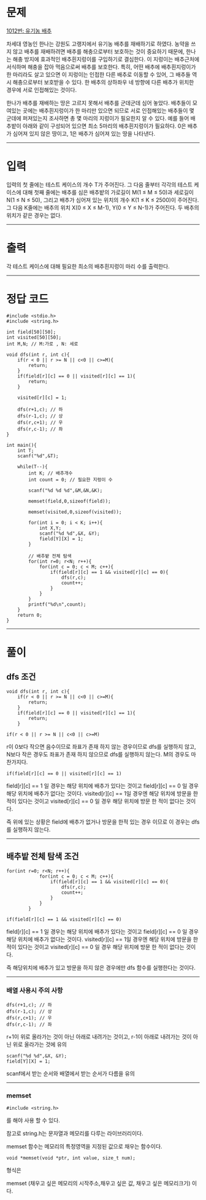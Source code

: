 
# 문제  


[1012번: 유기농 배추](https://www.acmicpc.net/problem/1012)

차세대 영농인 한나는 강원도 고랭지에서 유기농 배추를 재배하기로 하였다. 농약을 쓰지 않고 배추를 재배하려면 배추를 해충으로부터 보호하는 것이 중요하기 때문에, 한나는 해충 방지에 효과적인 배추흰지렁이를 구입하기로 결심한다. 이 지렁이는 배추근처에 서식하며 해충을 잡아 먹음으로써 배추를 보호한다. 특히, 어떤 배추에 배추흰지렁이가 한 마리라도 살고 있으면 이 지렁이는 인접한 다른 배추로 이동할 수 있어, 그 배추들 역시 해충으로부터 보호받을 수 있다. 한 배추의 상하좌우 네 방향에 다른 배추가 위치한 경우에 서로 인접해있는 것이다.

한나가 배추를 재배하는 땅은 고르지 못해서 배추를 군데군데 심어 놓았다. 배추들이 모여있는 곳에는 배추흰지렁이가 한 마리만 있으면 되므로 서로 인접해있는 배추들이 몇 군데에 퍼져있는지 조사하면 총 몇 마리의 지렁이가 필요한지 알 수 있다. 예를 들어 배추밭이 아래와 같이 구성되어 있으면 최소 5마리의 배추흰지렁이가 필요하다. 0은 배추가 심어져 있지 않은 땅이고, 1은 배추가 심어져 있는 땅을 나타낸다.

---
# 입력

입력의 첫 줄에는 테스트 케이스의 개수 T가 주어진다. 그 다음 줄부터 각각의 테스트 케이스에 대해 첫째 줄에는 배추를 심은 배추밭의 가로길이 M(1 ≤ M ≤ 50)과 세로길이 N(1 ≤ N ≤ 50), 그리고 배추가 심어져 있는 위치의 개수 K(1 ≤ K ≤ 2500)이 주어진다. 그 다음 K줄에는 배추의 위치 X(0 ≤ X ≤ M-1), Y(0 ≤ Y ≤ N-1)가 주어진다. 두 배추의 위치가 같은 경우는 없다.

---
# 출력

각 테스트 케이스에 대해 필요한 최소의 배추흰지렁이 마리 수를 출력한다.

---
# 정답 코드

```
#include <stdio.h>
#include <string.h>

int field[50][50];
int visited[50][50];
int M,N; // M:가로 , N: 세로

void dfs(int r, int c){
	if(r < 0 || r >= N || c<0 || c>=M){
		return;
	}
	if(field[r][c] == 0 || visited[r][c] == 1){
		return;
	}
	
	visited[r][c] = 1;
	
	dfs(r+1,c); // 하
	dfs(r-1,c); // 상
	dfs(r,c+1); // 우
	dfs(r,c-1); // 좌 
}

int main(){
	int T;
	scanf("%d",&T);
	
	while(T--){
		int K; // 배추개수
		int count = 0; // 필요한 지렁이 수 
		
		scanf("%d %d %d",&M,&N,&K);
		
		memset(field,0,sizeof(field));
		
		memset(visited,0,sizeof(visited));
		
		for(int i = 0; i < K; i++){
			int X,Y;
			scanf("%d %d",&X, &Y);
			field[Y][X] = 1;
		}
		
		// 배추밭 전체 탐색
		for(int r=0; r<N; r++){
			for(int c = 0; c < M; c++){
				if(field[r][c] == 1 && visited[r][c] == 0){
					dfs(r,c);
					count++;
				}
			}
		}
		printf("%d\n",count);
	}
	return 0;
}
```
---
# 풀이


## dfs 조건

```
void dfs(int r, int c){
	if(r < 0 || r >= N || c<0 || c>=M){
		return;
	}
	if(field[r][c] == 0 || visited[r][c] == 1){
		return;
	}
```

```
if(r < 0 || r >= N || c<0 || c>=M)
```
r이 0보다 작으면 음수이므로 좌표가 존재 하지 않는 경우이므로 dfs를 실행하지 않고, N보다 작은 경우도 좌표가 존재 하지 않으므로 dfs를 실행하지 않는다.
M의 경우도 마찬가지다.

```
if(field[r][c] == 0 || visited[r][c] == 1)
```

 field[r][c] == 1 일 경우는 해당 위치에 배추가 있다는 것이고 field[r][c] == 0 일 경우 해당 위치에 배추가 없다는 것이다.
visited[r][c] == 1일 경우엔 해당 위치에 방문을 한 적이 있다는 것이고 visited[r][c] == 0 일 경우 해당 위치에 방문 한 적이 없다는 것이다.

즉 위에 있는 상황은 field에 배추가 없거나 방문을 한적 있는 경우 이므로 이 경우는 dfs를 실행하지 않는다.


---
## 배추밭 전체 탐색 조건

```
for(int r=0; r<N; r++){
			for(int c = 0; c < M; c++){
				if(field[r][c] == 1 && visited[r][c] == 0){
					dfs(r,c);
					count++;
				}
			}
		}
```


```
if(field[r][c] == 1 && visited[r][c] == 0)
```


field[r][c] == 1 일 경우는 해당 위치에 배추가 있다는 것이고 field[r][c] == 0 일 경우 해당 위치에 배추가 없다는 것이다.
visited[r][c] == 1일 경우엔 해당 위치에 방문을 한 적이 있다는 것이고 visited[r][c] == 0 일 경우 해당 위치에 방문 한 적이 없다는 것이다.

즉 해당위치에 배추가 있고 방문을 하지 않은 경우에만 dfs 함수를 실행한다는 것이다. 

---

### 배열 사용시 주의 사항

```
dfs(r+1,c); // 하
dfs(r-1,c); // 상
dfs(r,c+1); // 우
dfs(r,c-1); // 좌 
```


  r+1이 위로 올라가는 것이 아닌 아래로 내려가는 것이고, r-1이 아래로 내려가는 것이 아닌 위로 올라가는 것에 유의

```
scanf("%d %d",&X, &Y);
field[Y][X] = 1;
```

scanf에서 받는 순서와 배열에서 받는 순서가 다름을 유의

---
### memset

```
#include <string.h>
```

를 해야 사용 할 수 있다.

참고로 string.h는 문자열과 메모리를 다루는 라이브러리이다. 

memset 함수는 메모리의 특정영역을 지정된 값으로 채우는 함수이다. 


```
void *memset(void *ptr, int value, size_t num);
```
형식은

memset (채우고 싶은 메모리의 시작주소,채우고 싶은 값, 채우고 싶은 메모리크기) 이다. 

